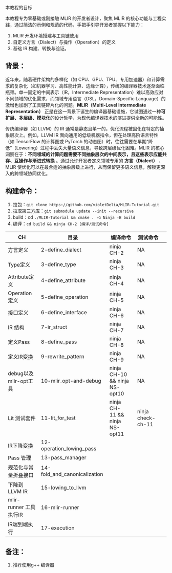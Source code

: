 本教程的目标

本教程专为零基础或刚接触 MLIR 的开发者设计，聚焦 MLIR 的核心功能与工程实践，通过简洁的示例和规范的代码，手把手引导开发者掌握以下能力：

1. MLIR 开发环境搭建与工具链使用
2. 自定义方言（Dialect）与操作（Operation）的定义
3. 基础 IR 构建、转换与验证。

## 背景：

近年来，随着硬件架构的多样化（如 CPU、GPU、TPU、专用加速器）和计算需求的复杂化（如机器学习、高性能计算、边缘计算），传统的编译器技术逐渐面临瓶颈。单一固定的中间表示（IR，Intermediate Representation）难以高效应对不同领域的优化需求，而领域专用语言（DSL，Domain-Specific Language）的激增也加剧了工具链碎片化的问题。**MLIR（Multi-Level Intermediate Representation）** 正是在这一背景下诞生的编译器基础设施，它试图通过一种**可扩展、多层级、模块化**的设计哲学，为现代编译器技术的演进提供全新的可能性。

传统编译器（如 LLVM）的 IR 通常是静态且单一的，优化流程被固化在特定的抽象层次上。例如，LLVM IR 面向通用的低级机器指令，但在处理高阶语言特性（如 TensorFlow 的计算图或 PyTorch 的动态图）时，往往需要在早期“降低”（Lowering）过程中丢失大量语义信息，导致跨层级优化困难。MLIR 的核心洞察在于：**不同领域的计算问题需要不同抽象层次的中间表示，且这些表示应能共存、互操作与渐进式转换** 。通过允许开发者定义领域专用的 **方言（Dialect）** ，MLIR 使优化可以在最合适的抽象层级上进行，从而保留更多语义信息，解锁更深入的跨领域协同优化。

## 构建命令：

1. 拉包：`git clone https://github.com/violetDelia/MLIR-Tutorial.git`
2. 拉取第三方库：`git submodule update --init --recursive`
3. build：cd `./MLIR-Tutorial && cmake . -G Ninja -B build`
4. 编译：`cd build && ninja CH-2 [编译/测试命令]`

| CH                     | 目录                         | 编译命令                       | 测试命令          |  |
| ---------------------- | ---------------------------- | ------------------------------ | ----------------- | - |
| 方言定义               | 2-define_dialect             | ninja CH-2                     | NA                |  |
| Type定义               | 3-define_type                | ninja CH-3                     | NA                |  |
| Attribute定义          | 4-define_attribute           | ninja CH-4                     | NA                |  |
| Operation定义          | 5-define_operation           | ninja CH-5                     | NA                |  |
| 接口定义               | 6-define_interface           | ninja CH-6                     | NA                |  |
| IR 结构                | 7-ir_struct                  | ninja CH-7                     | NA                |  |
| 定义Pass               | 8-define_pass                | ninja CH-8                     | NA                |  |
| 定义IR变换             | 9-rewrite_pattern            | ninja CH-9                     | NA                |  |
| debug以及mlir-opt工具  | 10-mlir_opt-and-debug        | ninja CH-10 && ninja NS-opt10  | NA                |  |
| Lit 测试套件           | 11-lit_for_test              | ninja CH-11 && ninja NS-opt11 | ninja check-ch-11 |  |
| IR下降变换             | 12-operation_lowing_pass     |                                |                   |  |
| Pass 管理              | 13-pass_manager              |                                |                   |  |
| 规范化与常量折叠接口   | 14-fold_and_canonicalization |                                |                   |  |
| 下降到LLVM IR          | 15-lowing_to_llvm            |                                |                   |  |
| mlir-runner 工具执行IR | 16-mlir-runner               |                                |                   |  |
| IR端到端执行           | 17-execution                 |                                |                   |  |

## 备注：

1. 推荐使用g++ 编译器

